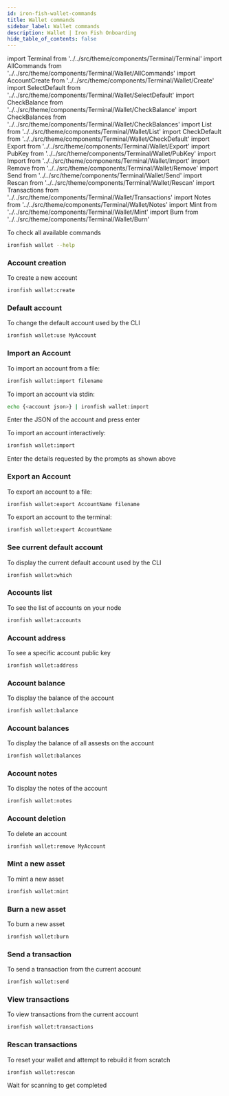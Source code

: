 ```yaml
---
id: iron-fish-wallet-commands
title: Wallet commands
sidebar_label: Wallet commands
description: Wallet | Iron Fish Onboarding
hide_table_of_contents: false
---
```

import Terminal from '../../src/theme/components/Terminal/Terminal'
import AllCommands from '../../src/theme/components/Terminal/Wallet/AllCommands'
import AccountCreate from '../../src/theme/components/Terminal/Wallet/Create'
import SelectDefault from '../../src/theme/components/Terminal/Wallet/SelectDefault'
import CheckBalance from '../../src/theme/components/Terminal/Wallet/CheckBalance'
import CheckBalances from '../../src/theme/components/Terminal/Wallet/CheckBalances'
import List from '../../src/theme/components/Terminal/Wallet/List'
import CheckDefault from '../../src/theme/components/Terminal/Wallet/CheckDefault'
import Export from '../../src/theme/components/Terminal/Wallet/Export'
import PubKey from '../../src/theme/components/Terminal/Wallet/PubKey'
import Import from '../../src/theme/components/Terminal/Wallet/Import'
import Remove from '../../src/theme/components/Terminal/Wallet/Remove'
import Send from '../../src/theme/components/Terminal/Wallet/Send'
import Rescan from '../../src/theme/components/Terminal/Wallet/Rescan'
import Transactions from '../../src/theme/components/Terminal/Wallet/Transactions'
import Notes from '../../src/theme/components/Terminal/Wallet/Notes'
import Mint from '../../src/theme/components/Terminal/Wallet/Mint'
import Burn from '../../src/theme/components/Terminal/Wallet/Burn'



To check all available commands
```sh
ironfish wallet --help
```
<Terminal command={AllCommands} />

### Account creation
To create a new account
```sh
ironfish wallet:create
```
<Terminal command={AccountCreate} />

### Default account
To change the default account used by the CLI
```sh
ironfish wallet:use MyAccount
```
<Terminal command={SelectDefault} />

### Import an Account
To import an account from a file:
```sh
ironfish wallet:import filename
```

To import an account via stdin:
```sh
echo {<account json>} | ironfish wallet:import
```
Enter the JSON of the account and press enter

To import an account interactively:
```sh
ironfish wallet:import
```
<Terminal command={Import} />

Enter the details requested by the prompts as shown above

### Export an Account
To export an account to a file:
```sh
ironfish wallet:export AccountName filename
```

To export an account to the terminal:
```sh
ironfish wallet:export AccountName
```
<Terminal command={Export} />

### See current default account
To display the current default account used by the CLI
```sh
ironfish wallet:which
```
<Terminal command={CheckDefault} />

### Accounts list
To see the list of accounts on your node
```sh
ironfish wallet:accounts
```
<Terminal command={List} />

### Account address
To see a specific account public key
```sh
ironfish wallet:address
```
<Terminal command={PubKey} />

### Account balance
To display the balance of the account
```sh
ironfish wallet:balance
```
<Terminal command={CheckBalance} />

### Account balances
To display the balance of all assests on the account
```sh
ironfish wallet:balances
```
<Terminal command={CheckBalances} />

### Account notes
To display the notes of the account
```sh
ironfish wallet:notes
```
<Terminal command={Notes} />

### Account deletion
To delete an account
```sh
ironfish wallet:remove MyAccount
```
<Terminal command={Remove} />

### Mint a new asset
To mint a new asset
```sh
ironfish wallet:mint
```
<Terminal command={Mint} />

### Burn a new asset
To burn a new asset
```sh
ironfish wallet:burn
```
<Terminal command={Burn} />

### Send a transaction
To send a transaction from the current account
```sh
ironfish wallet:send
```
<Terminal command={Send} />

### View transactions
To view transactions from the current account
```sh
ironfish wallet:transactions
```
<Terminal command={Transactions} />

### Rescan transactions
To reset your wallet and attempt to rebuild it from scratch
```sh
ironfish wallet:rescan
```
<Terminal command={Rescan} />

Wait for scanning to get completed
